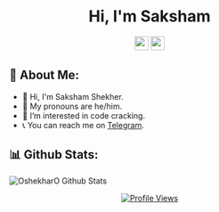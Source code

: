 <h1 align="center"> Hi, I'm Saksham </h1> 

<p align='center'> 
<a href="https://twitter.com/PurityWasHere"><img height="25" src="https://img.shields.io/badge/Twitter-%231DA1F2.svg?&style=for-the-badge&logo=twitter&logoColor=white"></a>
<a href="https://saksham.thedev.id"><img height="25" src="https://img.shields.io/badge/Personal_Website-%23354230.svg?&style=for-the-badge&logo=medium&logoColor=white"></a>
</p>

## 📝 About Me:

- 👋 Hi, I'm Saksham Shekher.
- 👤 My pronouns are he/him.
- 👀 I’m interested in code cracking.
- 📞 You can reach me on <a href="https://t.me/OshekherO">Telegram</a>.

## 📊 Github Stats:

![OshekharO Github Stats](https://github-stats-alpha.vercel.app/api/?username=OshekharO)

<p align='center'> 
<a href="https://hits.sh/github.com/OshekharO/"><img alt="Profile Views" src="https://hits.sh/github.com/OshekharO.svg?style=for-the-badge&label=VIEWS"/></a>
</p>
